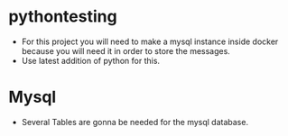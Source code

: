 # pythontesting
- For this project you will need to make a mysql instance inside docker because you will need it in order to store the messages.
- Use latest addition of python for this.

# Mysql
- Several Tables are gonna be needed for the mysql database.
